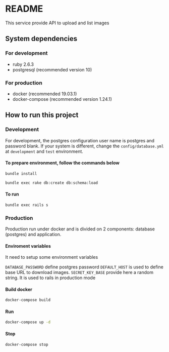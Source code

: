 # README

This service provide API to upload and list images

## System dependencies

### For development

- ruby 2.6.3
- postgresql (recommended version 10)

### For production

- docker (recommended 19.03.1)
- docker-compose (recommended version 1.24.1)

## How to run this project

### Development

For development, the postgres configuration user name is postgres and password blank. If your system is different, change the `config/database.yml` at `development` and `test` environment.

#### To prepare environment, follow the commands below

```bash
bundle install
```

```bash
bundle exec rake db:create db:schema:load
```

#### To run

```bash
bundle exec rails s
```

### Production

Production run under docker and is divided on 2 components: database (postgres) and application.

#### Enviroment variables

It need to setup some environment variables

`DATABASE_PASSWORD` define postgres password
`DEFAULT_HOST` is used to define base URL to download images.
`SECRET_KEY_BASE` provide here a random string. It is used to rails in production mode

#### Build docker

```bash
docker-compose build
```

#### Run

```bash
docker-compose up -d
```

#### Stop

```bash
docker-compose stop
```
